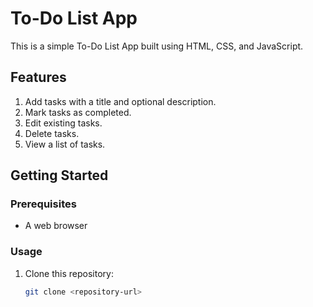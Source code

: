 # To-Do List App

This is a simple To-Do List App built using HTML, CSS, and JavaScript.

## Features

1. Add tasks with a title and optional description.
2. Mark tasks as completed.
3. Edit existing tasks.
4. Delete tasks.
5. View a list of tasks.

## Getting Started

### Prerequisites

- A web browser

### Usage

1. Clone this repository:

   ```bash
   git clone <repository-url>

